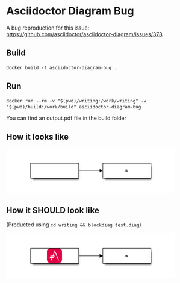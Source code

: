 # Asciidoctor Diagram Bug
A bug reproduction for this issue: https://github.com/asciidoctor/asciidoctor-diagram/issues/378

## Build
```
docker build -t asciidoctor-diagram-bug .
```

## Run
```
docker run --rm -v "$(pwd)/writing:/work/writing" -v "$(pwd)/build:/work/build" asciidoctor-diagram-bug
```
You can find an output.pdf file in the build folder

## How it looks like
![](assets/test.png)

## How it SHOULD look like
(Producted using `cd writing && blockdiag test.diag`)

![](assets/test2.png)